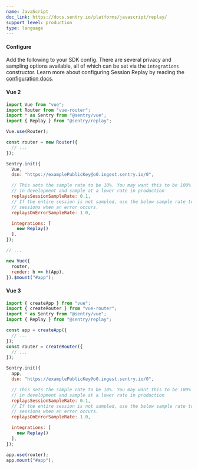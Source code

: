 ```yaml
---
name: JavaScript
doc_link: https://docs.sentry.io/platforms/javascript/replay/
support_level: production
type: language
---
```


#### Configure

Add the following to your SDK config. There are several privacy and sampling options available, all of which can be set via the `integrations` constructor. Learn more about configuring Session Replay by reading the [configuration docs](https://docs.sentry.io/platforms/javascript/guides/vue/session-replay/custom-instrumentation/).

#### Vue 2

```javascript
import Vue from "vue";
import Router from "vue-router";
import * as Sentry from "@sentry/vue";
import { Replay } from "@sentry/replay";

Vue.use(Router);

const router = new Router({
  // ...
});

Sentry.init({
  Vue,
  dsn: "https://examplePublicKey@o0.ingest.sentry.io/0",

  // This sets the sample rate to be 10%. You may want this to be 100% while
  // in development and sample at a lower rate in production
  replaysSessionSampleRate: 0.1,
  // If the entire session is not sampled, use the below sample rate to sample
  // sessions when an error occurs.
  replaysOnErrorSampleRate: 1.0,

  integrations: [
    new Replay()
  ],
});

// ...

new Vue({
  router,
  render: h => h(App),
}).$mount("#app");
```

#### Vue 3

```javascript
import { createApp } from "vue";
import { createRouter } from "vue-router";
import * as Sentry from "@sentry/vue";
import { Replay } from "@sentry/replay";

const app = createApp({
  // ...
});
const router = createRouter({
  // ...
});

Sentry.init({
  app,
  dsn: "https://examplePublicKey@o0.ingest.sentry.io/0",

  // This sets the sample rate to be 10%. You may want this to be 100% while
  // in development and sample at a lower rate in production
  replaysSessionSampleRate: 0.1,
  // If the entire session is not sampled, use the below sample rate to sample
  // sessions when an error occurs.
  replaysOnErrorSampleRate: 1.0,

  integrations: [
    new Replay()
  ],
});

app.use(router);
app.mount("#app");
```
